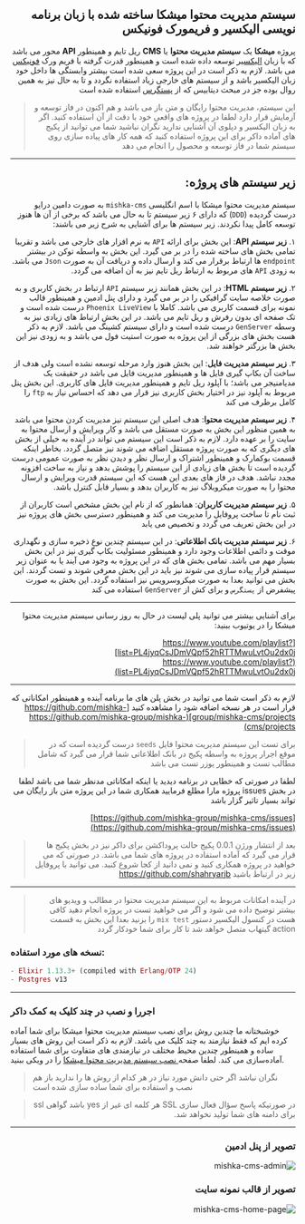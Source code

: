 <div dir="rtl">

## سیستم مدیریت محتوا میشکا ساخته شده با زبان برنامه نویسی الیکسیر و فریمورک فونیکس

پروژه **میشکا** یک **سیستم مدیریت محتوا** یا **CMS** ریل تایم و همینطور **API** محور می باشد که با زبان [الیکسیر](https://elixir-lang.org/) توسعه داده شده است و همینطور قدرت گرفته با فریم ورک [فونیکس](https://phoenixframework.org/) می باشد.
لازم به ذکر است در این پروژه سعی شده است بیشتر وابستگی ها داخل خود زبان الیکسیر باشد و از سیستم های خارجی زیاد استفاده نگردد و تا به حال نیز به همین روال بوده جز در مبحث دیتابیس که از [پستگرس](https://www.postgresql.org/) استفاده شده است

> این سیستم، مدیریت محتوا رایگان و متن باز می باشد و هم اکنون در فاز توسعه و آزمایش قرار دارد لطفا در پروژه های واقعی خود با دقت از آن استفاده کنید. اگر به زبان الیکسیر و دپلوی آن آشنایی ندارید نگران نباشید شما می توانید از پکیج های آماده داکر برای این پروژه استفاده کنید که همه کار های پیاده سازی روی سیستم شما در فاز توسعه و محصول را انجام می دهد

---
</div>

<div dir="rtl">

## زیر سیستم های پروژه:

سیستم مدیریت محتوا میشکا با اسم انگلیسی `mishka-cms` به صورت دامین درایو درست گردیده (`DDD`) که دارای ۶ زیر سیستم تا به حال می باشد که برخی از آن ها هنوز توسعه کامل پیدا نکردند. زیر سیستم ها برای آشنایی به شرح زیر می باشند:

۱. **زیر سیستم API**:  این بخش برای ارائه `API` به نرم افزار های خارجی می باشد و تقریبا تمامی بخش های ساخته شده را در بر می گیرد. این بخش به واسطه توکن در بیشتر `endpoint` ها ارتباط برقرار می کند و ارسال داده و دریافت آن به صورت `Json` می باشد. به زودی `API` های مربوط به ارتباط ریل تایم نیز به آن اضافه می گردد.

۲.  **زیر سیستم HTML**:  در این بخش همانند زیر سیستم `API` ارتباط در بخش کاربری و به صورت خلاصه سایت گرافیکی را در بر می گیرد و دارای پنل ادمین و همینطور قالب نمونه برای قسمت کاربری می باشد. کاملا با `Phoenix LiveView` درست شده است و تک صفحه ای بدون رفرش و ریل تایم می باشد. در این بخش ارتباط های زیادی نیز به وسطه `GenServer` درست شده است و دارای سیستم کشینگ می باشد. لازم به ذکر هست بخش های بزرگی از این پروژه به صورت استیت فول می باشد و به زودی نیز این بخش ها بزرگتر خواهند شد.

۳. **زیر سیستم مدیریت فایل**: این بخش هنوز وارد مرحله توسعه نشده است ولی هدف از ساخت آن بکاپ گیری فایل ها و همینطور مدیریت فایل می باشد در حقیقت یک مدیامنیجر می باشد؛ با آپلود ریل تایم و همینطور مدیریت فایل های کاربری. این بخش پنل مربوط به آپلود نیز در اختیار بخش کاربری نیز قرار می دهد که احساس نیاز به `ftp` را کامل برطرف می کند

۴. **زیر سیستم مدیریت محتوا**: هدف اصلی این سیستم نیز مدیریت کردن محتوا می باشد به همین منظور این بخش به صورت مستقل می باشد و کار ویرایش و ارسال محتوا به سایت را بر عهده دارد. لازم به ذکر است این سیستم می تواند در آینده به خیلی از بخش های دیگری که به صورت پروژه مستقل اضافه می شوند نیز متصل گردد. بخاطر اینکه قسمت بوکمارک و همینطور اشتراک و ارسال نظر و دیدن نظر به صورت عمومی درست گردیده است تا بخش های زیادی از این سیستم را پوشش بدهد و نیاز به ساخت افزونه مجدد نباشد. هدف در فاز های بعدی این هست که این سیستم قدرت ویرایش و ارسال محتوا را به صورت میکروبلاگ نیز به کاربران بدهد و بسیار قابل کنترل باشد.

۵. **زیر سیستم مدیریت کاربران**: همانطور که از نام این بخش مشخص است کاربران از ثبت نام تا ساخت پروفایل را مدیریت می کند و همینطور دسترسی بخش های پروژه نیز در این بخش تعریف می گردد و تخصیص می یابد

۶. **زیر سیستم مدیریت بانک اطلاعاتی**: در این سیستم چندین نوع ذخیره سازی و نگهداری موقت و دائمی اطلاعات وجود دارد و همینطور مسئولیت بکاپ گیری نیز در این بخش بسیار مهم می باشد. تمامی بخش های که در این پروژه به وجود می آیند یا به عنوان زیر سیستم قرار پیاده سازی می شوند نیز باید در این بخش معرفی شوند و تست گردند. این بخش می توانید بعدا به صورت میکروسرویس نیز استفاده گردد. این بخش به صورت پیشفرض از `پستگرس` و برای کش از `GenServer` استفاده می کند

</div>

<div dir="rtl">

---
برای آشنایی بیشتر می توانید پلی لیست در حال به روز رسانی سیستم مدیریت محتوا میشکا را در یوتیوب ببنید:

[https://www.youtube.com/playlist?list=PL4jyqCsJDmVQpf52hRTTMwuLvtOu2dx0j](https://www.youtube.com/playlist?list=PL4jyqCsJDmVQpf52hRTTMwuLvtOu2dx0j)

---

لازم به ذکر است شما می توانید در بخش پلن های ما برنامه آینده و همینطور امکاناتی که قرار است در هر نسخه اضافه شود را مشاهده کنید
[https://github.com/mishka-group/mishka-cms/projects](https://github.com/mishka-group/mishka-cms/projects)

> برای تست این سیستم مدیریت محتوا فایل `seeds` درست گردیده است که در موقع اجرار پروژه به واسطه پکیج  در بانک اطلاعاتی شما قرار می گیرد که شامل مطالب تست و همینطور یوزر تست می باشد

لطفا در صورتی که خطایی در برنامه دیدید یا اینکه امکاناتی مدنظر شما می باشد لطفا در بخش issues پروژه مارا مطلع فرمایید همکاری شما در این پروژه متن باز رایگان می تواند بسیار تاثیر گزار باشد

[https://github.com/mishka-group/mishka-cms/issues](https://github.com/mishka-group/mishka-cms/issues)

> بعد از انتشار ورژن 0.0.1 پکیج حالت پروداکشن برای داکر نیز در بخش پکیج ها قرار می گیرد که آماده استفاده در پروژه های شما می باشد. در صورتی که می خواهید در پروژه همکاری کنید و نمی دانید از کجا شروع کنید. می توانید با پروفایل زیر در ارتباط باشید
https://github.com/shahryarjb


---

> در آینده امکانات مربوط به این سیستم مدیریت محتوا در مطالب و ویدیو های بیشتر توضیح داده می شود و اگر می خواهید تست در پروژه انجام دهید کافی هست در کنسول الیکسیر دستور `mix test` را بزنید بعدا این بخش به قسمت action گیتهاب متصل خواهد شد تا کار برای شما خودکار گردد
</div>

### نسخه های مورد استفاده:

<div dir="ltr">
  
```elixir
- Elixir 1.13.3+ (compiled with Erlang/OTP 24)
- Postgres v13
```
  
</div>
  
---

### اجررا و نصب در چند کلیک به کمک داکر
خوشبختانه ما چندین روش برای نصب سیستم مدیریت محتوا میشکا برای شما آماده کرده ایم که فقط نیازمند به چند کلیک می باشد. لازم به ذکر است این روش های بسیار ساده و همینطور چندین محیط مختلف در نیازمندی های متفاوت برای شما استفاده آماده‌سازی می کند. لطفا صفحه[ نصب سیستم مدیریت محتوا میشکا](https://github.com/mishka-group/mishka-cms/wiki/Installation) را در ویکی ببنید.
> نگران نباشد اگر حتی دانش مورد نیاز در هر کدام از روش ها را ندارید باز هم نصب و استفاده برای شما ساده سازی شده است

<div dir="rtl">

> در صورتیکه پاسخ سؤال فعال سازی SSL هر کلمه ای غیر از yes باشد گواهی ssl برای دامنه های شما تولید نخواهد شد.
---

### تصویر از پنل ادمین

![mishka-cms-admin](https://user-images.githubusercontent.com/8413604/129250846-35abcf82-bb65-432b-98be-e7a025607415.png)

### تصویر از قالب نمونه سایت

![mishka-cms-home-page](https://user-images.githubusercontent.com/8413604/129250980-ce45c35e-389a-435a-bf95-2829c7323862.png)

</div>